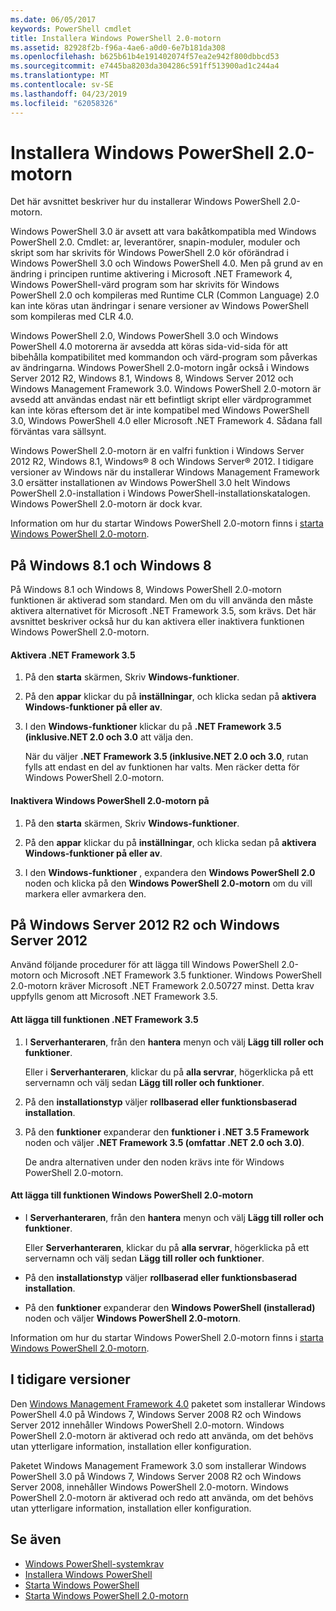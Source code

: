```yaml
---
ms.date: 06/05/2017
keywords: PowerShell cmdlet
title: Installera Windows PowerShell 2.0-motorn
ms.assetid: 82928f2b-f96a-4ae6-a0d0-6e7b181da308
ms.openlocfilehash: b625b61b4e191402074f57ea2e942f800dbbcd53
ms.sourcegitcommit: e7445ba8203da304286c591ff513900ad1c244a4
ms.translationtype: MT
ms.contentlocale: sv-SE
ms.lasthandoff: 04/23/2019
ms.locfileid: "62058326"
---
```

# <a name="installing-the-windows-powershell-20-engine"></a>Installera Windows PowerShell 2.0-motorn
Det här avsnittet beskriver hur du installerar Windows PowerShell 2.0-motorn.

Windows PowerShell 3.0 är avsett att vara bakåtkompatibla med Windows PowerShell 2.0. Cmdlet: ar, leverantörer, snapin-moduler, moduler och skript som har skrivits för Windows PowerShell 2.0 kör oförändrad i Windows PowerShell 3.0 och Windows PowerShell 4.0. Men på grund av en ändring i principen runtime aktivering i Microsoft .NET Framework 4, Windows PowerShell-värd program som har skrivits för Windows PowerShell 2.0 och kompileras med Runtime CLR (Common Language) 2.0 kan inte köras utan ändringar i senare versioner av Windows PowerShell som kompileras med CLR 4.0.

Windows PowerShell 2.0, Windows PowerShell 3.0 och Windows PowerShell 4.0 motorerna är avsedda att köras sida-vid-sida för att bibehålla kompatibilitet med kommandon och värd-program som påverkas av ändringarna. Windows PowerShell 2.0-motorn ingår också i Windows Server 2012 R2, Windows 8.1, Windows 8, Windows Server 2012 och Windows Management Framework 3.0. Windows PowerShell 2.0-motorn är avsedd att användas endast när ett befintligt skript eller värdprogrammet kan inte köras eftersom det är inte kompatibel med Windows PowerShell 3.0, Windows PowerShell 4.0 eller Microsoft .NET Framework 4. Sådana fall förväntas vara sällsynt.

Windows PowerShell 2.0-motorn är en valfri funktion i Windows Server 2012 R2, Windows 8.1, Windows® 8 och Windows Server® 2012. I tidigare versioner av Windows när du installerar Windows Management Framework 3.0 ersätter installationen av Windows PowerShell 3.0 helt Windows PowerShell 2.0-installation i Windows PowerShell-installationskatalogen. Windows PowerShell 2.0-motorn är dock kvar.

Information om hur du startar Windows PowerShell 2.0-motorn finns i [starta Windows PowerShell 2.0-motorn](../getting-started/Starting-the-Windows-PowerShell-2.0-Engine.md).

## <a name="on-windows-81-and-windows-8"></a>På Windows 8.1 och Windows 8
På Windows 8.1 och Windows 8, Windows PowerShell 2.0-motorn funktionen är aktiverad som standard. Men om du vill använda den måste aktivera alternativet för Microsoft .NET Framework 3.5, som krävs. Det här avsnittet beskriver också hur du kan aktivera eller inaktivera funktionen Windows PowerShell 2.0-motorn.

#### <a name="to-turn-on-net-framework-35"></a>Aktivera .NET Framework 3.5

1. På den **starta** skärmen, Skriv **Windows-funktioner**.

2. På den **appar** klickar du på **inställningar**, och klicka sedan på **aktivera Windows-funktioner på eller av**.

3. I den **Windows-funktioner** klickar du på **.NET Framework 3.5 (inklusive.NET 2.0 och 3.0** att välja den.

    När du väljer **.NET Framework 3.5 (inklusive.NET 2.0 och 3.0**, rutan fylls att endast en del av funktionen har valts. Men räcker detta för Windows PowerShell 2.0-motorn.

#### <a name="to-turn-the-windows-powershell-20-engine-on-and-off"></a>Inaktivera Windows PowerShell 2.0-motorn på

1. På den **starta** skärmen, Skriv **Windows-funktioner**.

2. På den **appar** klickar du på **inställningar**, och klicka sedan på **aktivera Windows-funktioner på eller av**.

3. I den **Windows-funktioner** , expandera den **Windows PowerShell 2.0** noden och klicka på den **Windows PowerShell 2.0-motorn** om du vill markera eller avmarkera den.

## <a name="on-windows-server-2012-r2-and-windows-server-2012"></a>På Windows Server 2012 R2 och Windows Server 2012
Använd följande procedurer för att lägga till Windows PowerShell 2.0-motorn och Microsoft .NET Framework 3.5 funktioner. Windows PowerShell 2.0-motorn kräver Microsoft .NET Framework 2.0.50727 minst. Detta krav uppfylls genom att Microsoft .NET Framework 3.5.

#### <a name="to-add-the-net-framework-35-feature"></a>Att lägga till funktionen .NET Framework 3.5

1. I **Serverhanteraren**, från den **hantera** menyn och välj **Lägg till roller och funktioner**.

    Eller i **Serverhanteraren**, klickar du på **alla servrar**, högerklicka på ett servernamn och välj sedan **Lägg till roller och funktioner**.

2. På den **installationstyp** väljer **rollbaserad eller funktionsbaserad installation**.

3. På den **funktioner** expanderar den **funktioner i .NET 3.5 Framework** noden och väljer **.NET Framework 3.5 (omfattar .NET 2.0 och 3.0)**.

    De andra alternativen under den noden krävs inte för Windows PowerShell 2.0-motorn.

#### <a name="to-add-the-windows-powershell-20-engine-feature"></a>Att lägga till funktionen Windows PowerShell 2.0-motorn

- I **Serverhanteraren**, från den **hantera** menyn och välj **Lägg till roller och funktioner**.

    Eller **Serverhanteraren**, klickar du på **alla servrar**, högerklicka på ett servernamn och välj sedan **Lägg till roller och funktioner**.

- På den **installationstyp** väljer **rollbaserad eller funktionsbaserad installation**.

- På den **funktioner** expanderar den **Windows PowerShell (installerad)** noden och väljer **Windows PowerShell 2.0-motorn**.

Information om hur du startar Windows PowerShell 2.0-motorn finns i [starta Windows PowerShell 2.0-motorn](../getting-started/Starting-the-Windows-PowerShell-2.0-Engine.md).

## <a name="on-earlier-systems"></a>I tidigare versioner
Den [Windows Management Framework 4.0](https://go.microsoft.com/fwlink/?LinkID=293881) paketet som installerar Windows PowerShell 4.0 på Windows 7, Windows Server 2008 R2 och Windows Server 2012 innehåller Windows PowerShell 2.0-motorn. Windows PowerShell 2.0-motorn är aktiverad och redo att använda, om det behövs utan ytterligare information, installation eller konfiguration.

Paketet Windows Management Framework 3.0 som installerar Windows PowerShell 3.0 på Windows 7, Windows Server 2008 R2 och Windows Server 2008, innehåller Windows PowerShell 2.0-motorn. Windows PowerShell 2.0-motorn är aktiverad och redo att använda, om det behövs utan ytterligare information, installation eller konfiguration.

## <a name="see-also"></a>Se även
- [Windows PowerShell-systemkrav](Windows-PowerShell-System-Requirements.md)
- [Installera Windows PowerShell](Installing-Windows-PowerShell.md)
- [Starta Windows PowerShell](https://technet.microsoft.com/en-us/library/8ec8c2d7-8e7c-4722-a3d2-498fe5739a8e)
- [Starta Windows PowerShell 2.0-motorn](../getting-started/Starting-the-Windows-PowerShell-2.0-Engine.md)
